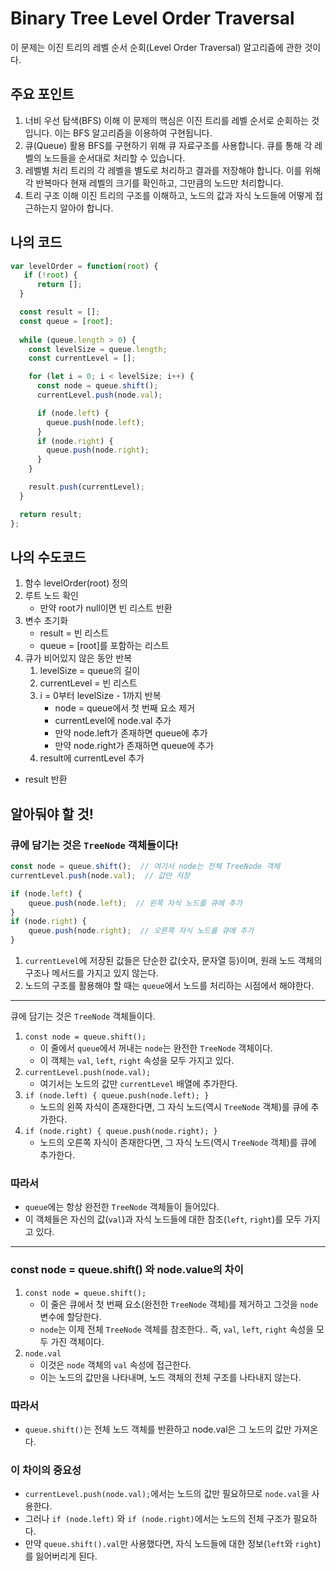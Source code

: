 # Binary Tree Level Order Traversal

이 문제는 이진 트리의 레벨 순서 순회(Level Order Traversal) 알고리즘에 관한 것이다.

## 주요 포인트

1. 너비 우선 탐색(BFS) 이해
이 문제의 핵심은 이진 트리를 레벨 순서로 순회하는 것입니다. 이는 BFS 알고리즘을 이용하여 구현됩니다.
2. 큐(Queue) 활용
BFS를 구현하기 위해 큐 자료구조를 사용합니다. 큐를 통해 각 레벨의 노드들을 순서대로 처리할 수 있습니다.
3. 레벨별 처리
트리의 각 레벨을 별도로 처리하고 결과를 저장해야 합니다. 이를 위해 각 반복마다 현재 레벨의 크기를 확인하고, 그만큼의 노드만 처리합니다.
4. 트리 구조 이해
이진 트리의 구조를 이해하고, 노드의 값과 자식 노드들에 어떻게 접근하는지 알아야 합니다.

## 나의 코드

```jsx
var levelOrder = function(root) {
   if (!root) {
      return [];
  }

  const result = [];
  const queue = [root];
  
  while (queue.length > 0) {
    const levelSize = queue.length;
    const currentLevel = [];

    for (let i = 0; i < levelSize; i++) {
      const node = queue.shift();
      currentLevel.push(node.val);

      if (node.left) {
        queue.push(node.left);
      }
      if (node.right) {
        queue.push(node.right);
      }
    }

    result.push(currentLevel);
  }

  return result;
};
```

## 나의 수도코드

1. 함수 levelOrder(root) 정의
2. 루트 노드 확인
    - 만약 root가 null이면 빈 리스트 반환
3. 변수 초기화
    - result = 빈 리스트
    - queue = [root]를 포함하는 리스트
4. 큐가 비어있지 않은 동안 반복
    1. levelSize = queue의 길이
    2. currentLevel = 빈 리스트
    3. i = 0부터 levelSize - 1까지 반복
        - node = queue에서 첫 번째 요소 제거
        - currentLevel에 node.val 추가
        - 만약 node.left가 존재하면 queue에 추가
        - 만약 node.right가 존재하면 queue에 추가
    4. result에 currentLevel 추가
- result 반환

## 알아둬야 할 것!

### 큐에 담기는 것은 `TreeNode` 객체들이다!

```jsx
const node = queue.shift();  // 여기서 node는 전체 TreeNode 객체
currentLevel.push(node.val);  // 값만 저장

if (node.left) {
    queue.push(node.left);  // 왼쪽 자식 노드를 큐에 추가
}
if (node.right) {
    queue.push(node.right);  // 오른쪽 자식 노드를 큐에 추가
}
```

1. `currentLevel`에 저장된 값들은 단순한 값(숫자, 문자열 등)이며, 원래 노드 객체의 구조나 메서드를 가지고 있지 않는다.
2. 노드의 구조를 활용해야 할 때는 `queue`에서 노드를 처리하는 시점에서 해야한다.

---

큐에 담기는 것은 `TreeNode` 객체들이다.

1. `const node = queue.shift();`
    - 이 줄에서 `queue`에서 꺼내는 `node`는 완전한 `TreeNode` 객체이다.
    - 이 객체는 `val`, `left`, `right` 속성을 모두 가지고 있다.
2. `currentLevel.push(node.val);`
    - 여기서는 노드의 값만 `currentLevel` 배열에 추가한다.
3. `if (node.left) { queue.push(node.left); }`
    - 노드의 왼쪽 자식이 존재한다면, 그 자식 노드(역시 `TreeNode` 객체)를 큐에 추가한다.
4. `if (node.right) { queue.push(node.right); }`
    - 노드의 오른쪽 자식이 존재한다면, 그 자식 노드(역시 `TreeNode` 객체)를 큐에 추가한다.

### 따라서

- `queue`에는 항상 완전한 `TreeNode` 객체들이 들어있다.
- 이 객체들은 자신의 값(`val`)과 자식 노드들에 대한 참조(`left`, `right`)를 모두 가지고 있다.

---

### const node = queue.shift() 와 node.value의 차이

1. `const node = queue.shift();`
    - 이 줄은 큐에서 첫 번째 요소(완전한 `TreeNode` 객체)를 제거하고 그것을 `node` 변수에 할당한다.
    - `node`는 이제 전체 `TreeNode` 객체를 참조한다.. 즉, `val`, `left`, `right` 속성을 모두 가진 객체이다.
2. `node.val`
    - 이것은 `node` 객체의 `val` 속성에 접근한다.
    - 이는 노드의 값만을 나타내며, 노드 객체의 전체 구조를 나타내지 않는다.

### 따라서

- `queue.shift()`는 전체 노드 객체를 반환하고 node.val은 그 노드의 값만 가져온다.

### 이 차이의 중요성

- `currentLevel.push(node.val);`에서는 노드의 값만 필요하므로 `node.val`을 사용한다.
- 그러나 `if (node.left)` 와 `if (node.right)`에서는 노드의 전체 구조가 필요하다.
- 만약 `queue.shift().val`만 사용했다면, 자식 노드들에 대한 정보(`left`와 `right`)를 잃어버리게 된다.
